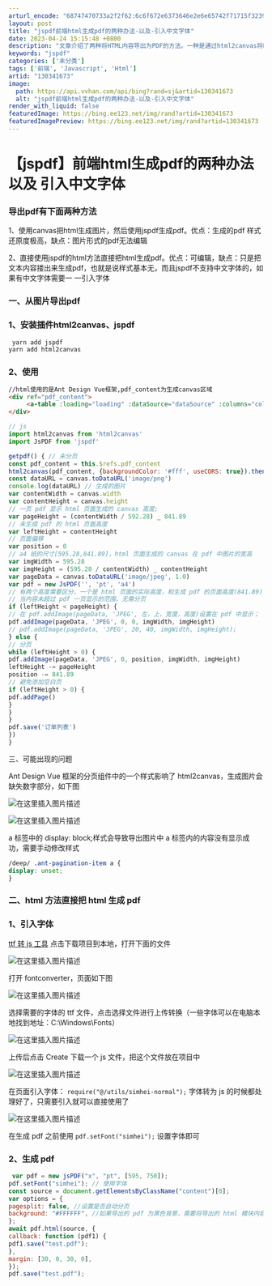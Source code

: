 ```yaml
---
arturl_encode: "68747470733a2f2f62:6c6f672e6373646e2e6e65742f71715f32393138343638352f:61727469636c652f64657461696c732f313330333431363733"
layout: post
title: "jspdf前端html生成pdf的两种办法-以及-引入中文字体"
date: 2023-04-24 15:15:48 +0800
description: "文章介绍了两种将HTML内容导出为PDF的方法。一种是通过html2canvas将HTML转为图片再"
keywords: "jspdf"
categories: ['未分类']
tags: ['前端', 'Javascript', 'Html']
artid: "130341673"
image:
  path: https://api.vvhan.com/api/bing?rand=sj&artid=130341673
  alt: "jspdf前端html生成pdf的两种办法-以及-引入中文字体"
render_with_liquid: false
featuredImage: https://bing.ee123.net/img/rand?artid=130341673
featuredImagePreview: https://bing.ee123.net/img/rand?artid=130341673
---
```


# 【jspdf】前端html生成pdf的两种办法 以及 引入中文字体

### 导出pdf有下面两种方法

1、使用canvas把html生成图片，然后使用jspdf生成pdf。优点：生成的pdf 样式还原度极高，缺点：图片形式的pdf无法编辑
  
2、直接使用jspdf的html方法直接把html生成pdf。优点：可编辑，缺点：只是把文本内容搂出来生成pdf，也就是说样式基本无，而且jspdf不支持中文字体的，如果有中文字体需要一 一引入字体

### 一、从图片导出pdf

### 1、安装插件html2canvas、jspdf

```javascript
 yarn add jspdf
yarn add html2canvas

```

### 2、使用

```html
//html使用的是Ant Design Vue框架,pdf_content为生成canvas区域
<div ref="pdf_content">
     <a-table :loading="loading" :dataSource="dataSource" :columns="columns" :pagination="ipagination" @change="handleTableChange" /> 
</div>

```

```javascript
// js
import html2canvas from 'html2canvas'
import JsPDF from 'jspdf'


```

```javascript
getpdf() { // 未分页
const pdf_content = this.$refs.pdf_content
html2canvas(pdf_content, {backgroundColor: '#fff', useCORS: true}).then((canvas) => { // 获取图片
const dataURL = canvas.toDataURL('image/png')
console.log(dataURL) // 生成的图片
var contentWidth = canvas.width
var contentHeight = canvas.height
// 一页 pdf 显示 html 页面生成的 canvas 高度;
var pageHeight = (contentWidth / 592.28) _ 841.89
// 未生成 pdf 的 html 页面高度
var leftHeight = contentHeight
// 页面偏移
var position = 0
// a4 纸的尺寸[595.28,841.89]，html 页面生成的 canvas 在 pdf 中图片的宽高
var imgWidth = 595.28
var imgHeight = (595.28 / contentWidth) _ contentHeight
var pageData = canvas.toDataURL('image/jpeg', 1.0)
var pdf = new JsPDF('', 'pt', 'a4')
// 有两个高度需要区分，一个是 html 页面的实际高度，和生成 pdf 的页面高度(841.89)
// 当内容未超过 pdf 一页显示的范围，无需分页
if (leftHeight < pageHeight) {
// 在 pdf.addImage(pageData, 'JPEG', 左，上，宽度，高度)设置在 pdf 中显示；
pdf.addImage(pageData, 'JPEG', 0, 0, imgWidth, imgHeight)
// pdf.addImage(pageData, 'JPEG', 20, 40, imgWidth, imgHeight);
} else {
// 分页
while (leftHeight > 0) {
pdf.addImage(pageData, 'JPEG', 0, position, imgWidth, imgHeight)
leftHeight -= pageHeight
position -= 841.89
// 避免添加空白页
if (leftHeight > 0) {
pdf.addPage()
}
}
}
pdf.save('订单列表')
})
}

```

三、可能出现的问题
  
Ant Design Vue 框架的分页组件中的一个样式影响了 html2canvas，生成图片会缺失数字部分，如下图
  
![在这里插入图片描述](https://i-blog.csdnimg.cn/blog_migrate/24a2ef1b2344caebdf26c1540678e936.png)
  
![在这里插入图片描述](https://i-blog.csdnimg.cn/blog_migrate/453780ddd7e2451eb63d62391775d293.png)
  
a 标签中的 display: block;样式会导致导出图片中 a 标签内的内容没有显示成功，需要手动修改样式

```css
/deep/ .ant-pagination-item a {
display: unset;
}

```

### 二、html 方法直接把 html 生成 pdf

### 1、引入字体

[ttf 转 js 工具](https://github.com/parallax/jsPDF)
点击下载项目到本地，打开下面的文件
  
![在这里插入图片描述](https://i-blog.csdnimg.cn/blog_migrate/2003f5072476b26d261628dd73037908.png)
  
打开 fontconverter，页面如下图
  
![在这里插入图片描述](https://i-blog.csdnimg.cn/blog_migrate/9d8356d92a7cf2b25d0ea18671febb65.png)

选择需要的字体的 ttf 文件，点击选择文件进行上传转换（一些字体可以在电脑本地找到地址：C:\Windows\Fonts）
  
![在这里插入图片描述](https://i-blog.csdnimg.cn/blog_migrate/ccb7db04b82822ab1036b557f36f552d.png)
  
上传后点击 Create 下载一个 js 文件，把这个文件放在项目中
  
![在这里插入图片描述](https://i-blog.csdnimg.cn/blog_migrate/63896e119b3f8acb8e3781fcbb4f5c4b.png)
  
在页面引入字体：
`require("@/utils/simhei-normal");`
字体转为 js 的时候都处理好了，只需要引入就可以直接使用了
  
![在这里插入图片描述](https://i-blog.csdnimg.cn/blog_migrate/b14c7d6baa36a90f8d85a345cedcee13.png)
  
在生成 pdf 之前使用
`pdf.setFont("simhei");`
设置字体即可

### 2、生成 pdf

```javascript
 var pdf = new jsPDF("x", "pt", [595, 750]);
pdf.setFont("simhei"); // 使用字体
const source = document.getElementsByClassName("content")[0];
var options = {
pagesplit: false, //设置是否自动分页
background: "#FFFFFF", //如果导出的 pdf 为黑色背景，需要将导出的 html 模块内容背景 设置成白色。
};
await pdf.html(source, {
callback: function (pdf1) {
pdf1.save("test.pdf");
},
margin: [30, 0, 30, 0],
});
pdf.save("test.pdf");

```